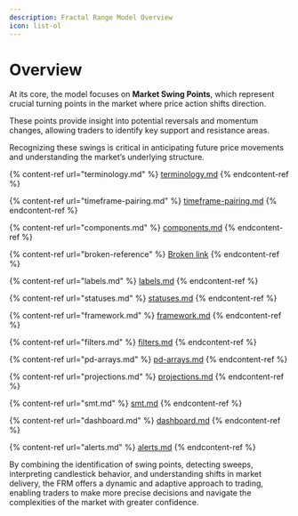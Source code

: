 ```yaml
---
description: Fractal Range Model Overview
icon: list-ol
---
```


# Overview

At its core, the model focuses on **Market Swing Points**, which represent crucial turning points in the market where price action shifts direction.

These points provide insight into potential reversals and momentum changes, allowing traders to identify key support and resistance areas.

Recognizing these swings is critical in anticipating future price movements and understanding the market’s underlying structure.

{% content-ref url="terminology.md" %}
[terminology.md](terminology.md)
{% endcontent-ref %}

{% content-ref url="timeframe-pairing.md" %}
[timeframe-pairing.md](timeframe-pairing.md)
{% endcontent-ref %}

{% content-ref url="components.md" %}
[components.md](components.md)
{% endcontent-ref %}

{% content-ref url="broken-reference" %}
[Broken link](broken-reference)
{% endcontent-ref %}

{% content-ref url="labels.md" %}
[labels.md](labels.md)
{% endcontent-ref %}

{% content-ref url="statuses.md" %}
[statuses.md](statuses.md)
{% endcontent-ref %}

{% content-ref url="framework.md" %}
[framework.md](framework.md)
{% endcontent-ref %}

{% content-ref url="filters.md" %}
[filters.md](filters.md)
{% endcontent-ref %}

{% content-ref url="pd-arrays.md" %}
[pd-arrays.md](pd-arrays.md)
{% endcontent-ref %}

{% content-ref url="projections.md" %}
[projections.md](projections.md)
{% endcontent-ref %}

{% content-ref url="smt.md" %}
[smt.md](smt.md)
{% endcontent-ref %}

{% content-ref url="dashboard.md" %}
[dashboard.md](dashboard.md)
{% endcontent-ref %}

{% content-ref url="alerts.md" %}
[alerts.md](alerts.md)
{% endcontent-ref %}

By combining the identification of swing points, detecting sweeps, interpreting candlestick behavior, and understanding shifts in market delivery, the FRM offers a dynamic and adaptive approach to trading, enabling traders to make more precise decisions and navigate the complexities of the market with greater confidence.

